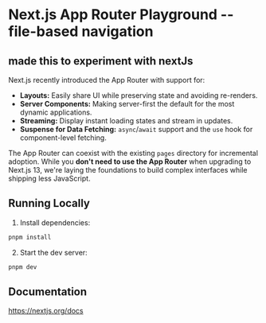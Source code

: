 # Next.js App Router Playground -- file-based navigation
## made this to experiment with nextJs

Next.js recently introduced the App Router with support for:

- **Layouts:** Easily share UI while preserving state and avoiding re-renders.
- **Server Components:** Making server-first the default for the most dynamic applications.
- **Streaming:** Display instant loading states and stream in updates.
- **Suspense for Data Fetching:** `async`/`await` support and the `use` hook for component-level fetching.

The App Router can coexist with the existing `pages` directory for incremental adoption. While you **don't need to use the App Router** when upgrading to Next.js 13, we're laying the foundations to build complex interfaces while shipping less JavaScript.

## Running Locally

1. Install dependencies:

```sh
pnpm install
```

2. Start the dev server:

```sh
pnpm dev
```

## Documentation

https://nextjs.org/docs
